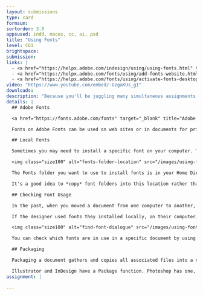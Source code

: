 ```yaml
---
layout: submissions
type: card
formsum: 
sortorder: 3.0
appsused: indd, macos, cc, ai, psd
title: "Using Fonts"
level: CG1
brightspace: 
submission:
links: |
  - <a href="https://helpx.adobe.com/indesign/using/using-fonts.html" target="_blank" title="Using Fonts">Using Fonts</a>
  - <a href="https://helpx.adobe.com/fonts/using/add-fonts-website.html" target="_blank" title="Adobe Fonts: Add Fonts to Your Web Site">Adobe Fonts: Add Fonts to Your Web Site</a>
  - <a href="https://helpx.adobe.com/fonts/using/activate-fonts-desktop.html" target="_blank" title="Adobe Fonts: Sync Fonts">Adobe Fonts: Sync Fonts</a>
video: "https://www.youtube.com/embed/-GzgaKUs_gI"
downloads: 
description: "Because you'll be juggling many simultaneous assignments, you'll need to activate and deactivate fonts. Most of the time, you'll use fonts from Adobe Fonts. The odd time, you'll need to install fonts on your computer."
details: |
  ## Adobe Fonts

  <a href="https://fonts.adobe.com/fonts" target="_blank" title="Adobe Fonts">Adobe Fonts</a> is an online font subscription service. As a participant in a *Bring Your Own Device* (BYOD) program at Algonquin College, you have access to the service.

  Fonts on Adobe Fonts can be used on web sites or in documents for print.

  ## Local Fonts

  Sometimes you may need to install a specific font on your computer. The video above shows you how to set up a simple font management system that doesn't require installing any software.

  <img class="size100" alt="fonts-folder-location" src="/images/using-fonts/fonts-folder-location.jpg">

  The Fonts folder you want to use to install fonts is in your Home Directory's Library folder. To get to it, go to the Finder's Go menu. Hold the Option key, then choose Library.

  It's a good idea to *copy* font folders into this location rather than move them. If you copy them, the originals will stay in place, with your project. Every once in a while, you can move all fonts in the Fonts folder to the trash without having to worry about losing the originals.

  ## Checking Font Usage

  In the past, when you moved a document from one computer to another, you needed to move the fonts along with it. If you didn't the document wouldn't look the same when opened. With the advent of online font services like Adobe Fonts, this is less of a concern. If you're using Adobe Fonts, when you open the document, you're prompted to activate the fonts requested by that document.

  If the designer used fonts they installed locally, on their computer, those fonts need to move with the document. That's what InDesign's & Illustrator's <span class="command">File > Package...</span> function is for.

  <img class="size100" alt="find-font-dialogue" src="/images/using-fonts/find-font-dialogue.jpg">

  You can check which fonts are in use in a specific document by using <span class="command">Type > Find Font...</span> in InDesign and in Illustrator. You can see that you can substitute fonts from this dialogue with the <span class="command">Change</span> button.

  ## Packaging

  Packaging a document gathers and copies all associated files into a new folder. These files include the original document, placed images and fonts. The packaging process does not gather Adobe Fonts.

  Illustrator and InDesign have a Package function. Photoshop has one, but it's not used for the same reasons. Photoshop's Package function does not gather fonts. It only gathers linked images.
assignment: |
  
---
```

